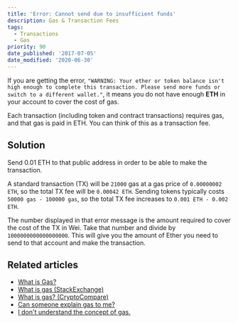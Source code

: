 ```yaml
---
title: 'Error: Cannot send due to insufficient funds'
description: Gas & Transaction Fees
tags:
  - Transactions
  - Gas
priority: 90
date_published: '2017-07-05'
date_modified: '2020-06-30'
---
```


If you are getting the error, `"WARNING: Your ether or token balance isn't high enough to complete this transaction. Please send more funds or switch to a different wallet."`, it means you do not have enough **ETH** in your account to cover the cost of gas.

Each transaction (including token and contract transactions) requires gas, and that gas is paid in ETH. You can think of this as a transaction fee.

## Solution

Send 0.01 ETH to that public address in order to be able to make the transaction.

A standard transaction (TX) will be `21000` gas at a gas price of `0.00000002 ETH`, so the total TX fee will be `0.00042 ETH`. Sending tokens typically costs `50000 gas - 100000 gas`, so the total TX fee increases to `0.001 ETH - 0.002 ETH`.

The number displayed in that error message is the amount required to cover the cost of the TX in Wei. Take that number and divide by `1000000000000000000`. This will give you the amount of Ether you need to send to that account and make the transaction.

## Related articles

* [What is Gas?](/general-knowledge/ethereum-blockchain/what-is-gas)
* [What is gas (StackExchange)](https://ethereum.stackexchange.com/questions/3/what-is-gas-and-transaction-fee-in-ethereum)
* [What is gas? (CryptoCompare)](https://www.cryptocompare.com/coins/guides/what-is-the-gas-in-ethereum/)
* [Can someone explain gas to me?](https://www.reddit.com/r/ethereum/comments/271qdz/can_someone_explain_the_concept_of_gas_in_ethereum/)
* [I don't understand the concept of gas.](https://www.reddit.com/r/ethereum/comments/3fnpr1/can_someone_possibly_explain_the_concept_of/)
